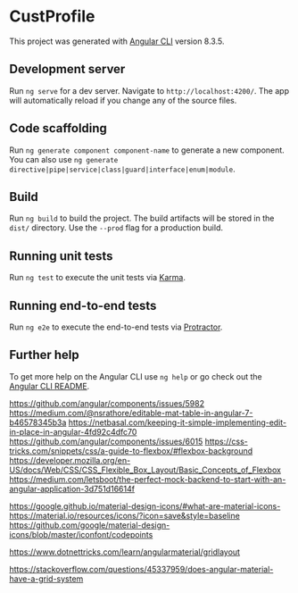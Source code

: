 # CustProfile

This project was generated with [Angular CLI](https://github.com/angular/angular-cli) version 8.3.5.

## Development server

Run `ng serve` for a dev server. Navigate to `http://localhost:4200/`. The app will automatically reload if you change any of the source files.

## Code scaffolding

Run `ng generate component component-name` to generate a new component. You can also use `ng generate directive|pipe|service|class|guard|interface|enum|module`.

## Build

Run `ng build` to build the project. The build artifacts will be stored in the `dist/` directory. Use the `--prod` flag for a production build.

## Running unit tests

Run `ng test` to execute the unit tests via [Karma](https://karma-runner.github.io).

## Running end-to-end tests

Run `ng e2e` to execute the end-to-end tests via [Protractor](http://www.protractortest.org/).

## Further help

To get more help on the Angular CLI use `ng help` or go check out the [Angular CLI README](https://github.com/angular/angular-cli/blob/master/README.md).

https://github.com/angular/components/issues/5982
https://medium.com/@nsrathore/editable-mat-table-in-angular-7-b46578345b3a
https://netbasal.com/keeping-it-simple-implementing-edit-in-place-in-angular-4fd92c4dfc70
https://github.com/angular/components/issues/6015
https://css-tricks.com/snippets/css/a-guide-to-flexbox/#flexbox-background
https://developer.mozilla.org/en-US/docs/Web/CSS/CSS_Flexible_Box_Layout/Basic_Concepts_of_Flexbox
https://medium.com/letsboot/the-perfect-mock-backend-to-start-with-an-angular-application-3d751d16614f

https://google.github.io/material-design-icons/#what-are-material-icons-
https://material.io/resources/icons/?icon=save&style=baseline
https://github.com/google/material-design-icons/blob/master/iconfont/codepoints

https://www.dotnettricks.com/learn/angularmaterial/gridlayout

https://stackoverflow.com/questions/45337959/does-angular-material-have-a-grid-system

